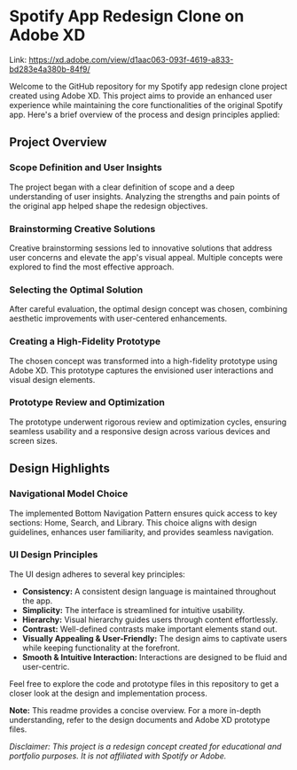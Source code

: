 # Spotify App Redesign Clone on Adobe XD

Link: https://xd.adobe.com/view/d1aac063-093f-4619-a833-bd283e4a380b-84f9/

Welcome to the GitHub repository for my Spotify app redesign clone project created using Adobe XD. This project aims to provide an enhanced user experience while maintaining the core functionalities of the original Spotify app. Here's a brief overview of the process and design principles applied:
 
## Project Overview

### Scope Definition and User Insights

The project began with a clear definition of scope and a deep understanding of user insights. Analyzing the strengths and pain points of the original app helped shape the redesign objectives.

### Brainstorming Creative Solutions

Creative brainstorming sessions led to innovative solutions that address user concerns and elevate the app's visual appeal. Multiple concepts were explored to find the most effective approach.

### Selecting the Optimal Solution

After careful evaluation, the optimal design concept was chosen, combining aesthetic improvements with user-centered enhancements.

### Creating a High-Fidelity Prototype

The chosen concept was transformed into a high-fidelity prototype using Adobe XD. This prototype captures the envisioned user interactions and visual design elements.

### Prototype Review and Optimization

The prototype underwent rigorous review and optimization cycles, ensuring seamless usability and a responsive design across various devices and screen sizes.

## Design Highlights

### Navigational Model Choice

The implemented Bottom Navigation Pattern ensures quick access to key sections: Home, Search, and Library. This choice aligns with design guidelines, enhances user familiarity, and provides seamless navigation.

### UI Design Principles

The UI design adheres to several key principles:

- **Consistency:** A consistent design language is maintained throughout the app.
- **Simplicity:** The interface is streamlined for intuitive usability.
- **Hierarchy:** Visual hierarchy guides users through content effortlessly.
- **Contrast:** Well-defined contrasts make important elements stand out.
- **Visually Appealing & User-Friendly:** The design aims to captivate users while keeping functionality at the forefront.
- **Smooth & Intuitive Interaction:** Interactions are designed to be fluid and user-centric.

Feel free to explore the code and prototype files in this repository to get a closer look at the design and implementation process.

**Note:** This readme provides a concise overview. For a more in-depth understanding, refer to the design documents and Adobe XD prototype files.

*Disclaimer: This project is a redesign concept created for educational and portfolio purposes. It is not affiliated with Spotify or Adobe.*
